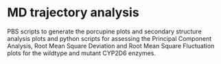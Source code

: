 # MD trajectory analysis
PBS scripts to generate the porcupine plots and secondary structure analysis plots and python scripts for assessing the Principal Component Analysis, Root Mean Square Deviation and Root Mean Square Fluctuation plots for the wildtype and mutant CYP2D6 enzymes.
